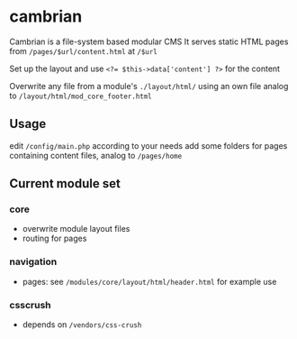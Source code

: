 # cambrian

Cambrian is a file-system based modular CMS
It serves static HTML pages from `/pages/$url/content.html` at `/$url`

Set up the layout and use `<?= $this->data['content'] ?>` for the content

Overwrite any file from a module's `./layout/html/` using an own file analog to `/layout/html/mod_core_footer.html`

## Usage
edit `/config/main.php` according to your needs
add some folders for pages containing content files, analog to `/pages/home`

## Current module set
### core
  - overwrite module layout files
  - routing for pages

### navigation
  - pages: see `/modules/core/layout/html/header.html` for example use 

### csscrush
  - depends on `/vendors/css-crush`
